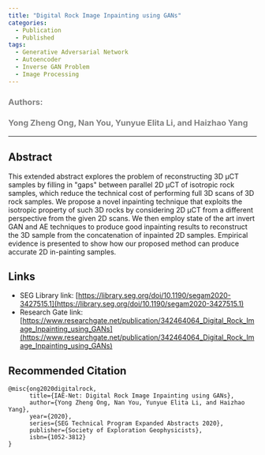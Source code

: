 ```yaml
---
title: "Digital Rock Image Inpainting using GANs"
categories:
  - Publication
  - Published
tags:
  - Generative Adversarial Network
  - Autoencoder
  - Inverse GAN Problem
  - Image Processing
---
```


### <span style="color: grey;">Authors:</span>

### <span style="color: grey;">Yong Zheng Ong, Nan You, Yunyue Elita Li, and Haizhao Yang</span>

***********************************************************************

## Abstract

This extended abstract explores the problem of reconstructing 3D µCT samples by filling in "gaps" between parallel 2D µCT of isotropic rock samples, which reduce the technical cost of performing full 3D scans of 3D rock samples. We propose a novel inpainting technique that exploits the isotropic property of such 3D rocks by considering 2D µCT from a different perspective from the given 2D scans. We then employ state of the art invert GAN and AE techniques to produce good inpainting results to reconstruct the 3D sample from the concatenation of inpainted 2D samples. Empirical evidence is presented to show how our proposed method can produce accurate 2D in-painting samples.

## Links

- SEG Library link: [https://library.seg.org/doi/10.1190/segam2020-3427515.1](https://library.seg.org/doi/10.1190/segam2020-3427515.1)
- Research Gate link:  [https://www.researchgate.net/publication/342464064_Digital_Rock_Image_Inpainting_using_GANs](https://www.researchgate.net/publication/342464064_Digital_Rock_Image_Inpainting_using_GANs)

## Recommended Citation

```
@misc{ong2020digitalrock,
      title={IAE-Net: Digital Rock Image Inpainting using GANs}, 
      author={Yong Zheng Ong, Nan You, Yunyue Elita Li, and Haizhao Yang},
      year={2020},
      series={SEG Technical Program Expanded Abstracts 2020},
      publisher={Society of Exploration Geophysicists},
      isbn={1052-3812}
}
```
